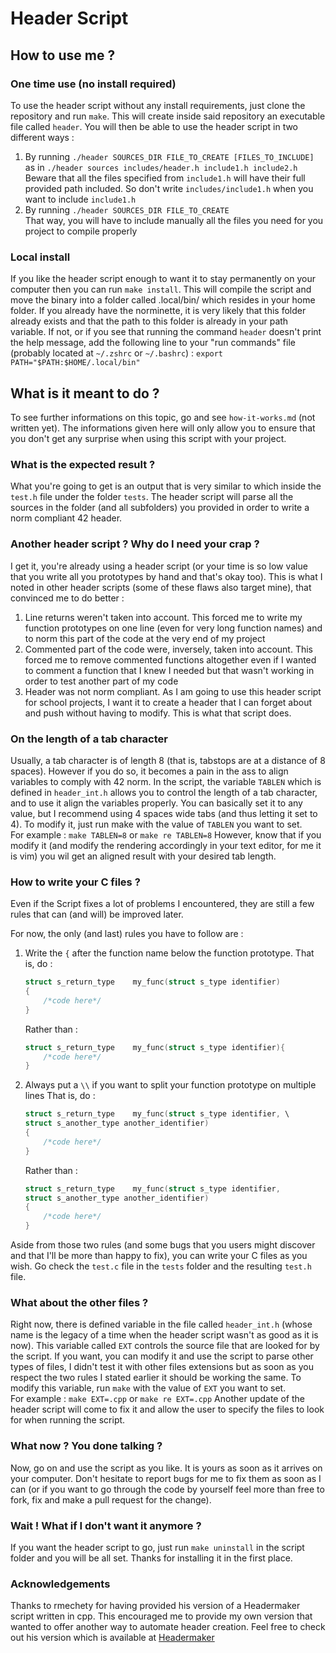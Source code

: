 # Header Script

## How to use me ?

### One time use (no install required)

To use the header script without any install requirements, just clone the repository and run `make`.
This will create inside said repository an executable file called `header`.
You will then be able to use the header script in two different ways :

1. By running `./header SOURCES_DIR FILE_TO_CREATE [FILES_TO_INCLUDE]`<br/>
	as in `./header sources includes/header.h include1.h include2.h`
	Beware that all the files specified from `include1.h` will have their full provided path included.
	So don't write `includes/include1.h` when you want to include `include1.h`
2. By running `./header SOURCES_DIR FILE_TO_CREATE`<br/>
	That way, you will have to include manually all the files you need for you project to compile properly

### Local install

If you like the header script enough to want it to stay permanently on your computer then you can run `make install`.
This will compile the script and move the binary into a folder called .local/bin/ which resides in your home folder.
If you already have the norminette, it is very likely that this folder already exists and that the path to
this folder is already in your path variable.
If not, or if you see that running the command `header` doesn't print the help message, add the following line to
your "run commands" file (probably located at `~/.zshrc` or `~/.bashrc`) : `export PATH="$PATH:$HOME/.local/bin"`

## What is it meant to do ?

To see further informations on this topic, go and see `how-it-works.md` (not written yet). The informations 
given here will only allow you to ensure that you don't get any surprise when using this script with your project.

### What is the expected result ?

What you're going to get is an output that is very similar to which inside the `test.h` file under the folder `tests`.
The header script will parse all the sources in the folder (and all subfolders) you provided in order to write a
norm compliant 42 header.

### Another header script ? Why do I need your crap ?

I get it, you're already using a header script (or your time is so low value that you write all you prototypes by hand
and that's okay too). This is what I noted in other header scripts (some of these flaws also target mine), that 
convinced me to do better :

1. Line returns weren't taken into account.
	This forced me to write my function prototypes on one line (even for very long function names) and to norm this
	part of the code at the very end of my project
2. Commented part of the code were, inversely, taken into account.
	This forced me to remove commented functions altogether even if I wanted to comment a function that I knew I needed
	but that wasn't working in order to test another part of my code
3. Header was not norm compliant.
	As I am going to use this header script for school projects, I want it to create a header that I can forget about
	and push without having to modify. This is what that script does.

### On the length of a tab character

Usually, a tab character is of length 8 (that is, tabstops are at a distance of 8 spaces). However if you do so, it becomes
a pain in the ass to align variables to comply with 42 norm. In the script, the variable `TABLEN` which is defined in
`header_int.h` allows you to control the length of a tab character, and to use it align the variables properly.
You can basically set it to any value, but I recommend using 4 spaces wide tabs (and thus letting it set to 4).
To modify it, just run make with the value of `TABLEN` you want to set. <br/> For example : `make TABLEN=8` or
`make re TABLEN=8`
However, know that if you modify it (and modify the rendering accordingly in your text editor, for me it is vim) you wil
get an aligned result with your desired tab length.

### How to write your C files ?

Even if the Script fixes a lot of problems I encountered, they are still a few rules that can (and will) be improved later.

For now, the only (and last) rules you have to follow are :

1. Write the `{` after the function name below the function prototype.
	That is, do :
	```c
	struct s_return_type	my_func(struct s_type identifier)
	{
		/*code here*/
	}
	```
	Rather than :
	```c
	struct s_return_type	my_func(struct s_type identifier){
		/*code here*/
	}
	```
2. Always put a `\\` if you want to split your function prototype on multiple lines
	That is, do :
	```c
	struct s_return_type	my_func(struct s_type identifier, \
	struct s_another_type another_identifier)
	{
		/*code here*/
	}
	```
	Rather than :
	```c
	struct s_return_type	my_func(struct s_type identifier, 
	struct s_another_type another_identifier)
	{
		/*code here*/
	}
	```

Aside from those two rules (and some bugs that you users might discover and that I'll be more than happy to fix), you can
write your C files as you wish. Go check the `test.c` file in the `tests` folder and the resulting `test.h` file.

### What about the other files ?

Right now, there is defined variable in the file called `header_int.h` (whose name is the legacy of a time when the header
script wasn't as good as it is now). This variable called `EXT` controls the source file that are looked for by the script.
If you want, you can modify it and use the script to parse other types of files, I didn't test it with other files extensions
but as soon as you respect the two rules I stated earlier it should be working the same.
To modify this variable, run `make` with the value of `EXT` you want to set. <br/> For example : `make EXT=.cpp` or
`make re EXT=.cpp`
Another update of the header script will come to fix it and allow the user to specify the files to look for when running
the script.

### What now ? You done talking ?

Now, go on and use the script as you like. It is yours as soon as it arrives on your computer. Don't hesitate to report bugs
for me to fix them as soon as I can (or if you want to go through the code by yourself feel more than free to fork, fix and
make a pull request for the change).

### Wait ! What if I don't want it anymore ?

If you want the header script to go, just run `make uninstall` in the script folder and you will be all set. Thanks for
installing it in the first place.

### Acknowledgements

Thanks to rmechety for having provided his version of a Headermaker script written in cpp. This encouraged me to provide my
own version that wanted to offer another way to automate header creation. Feel free to check out his version which is
available at [Headermaker](https://github.com/rmechety/Headermaker)
